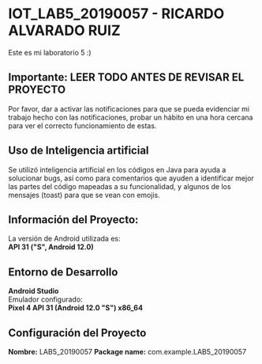# IOT_LAB5_20190057 - **RICARDO ALVARADO RUIZ**
Este es mi laboratorio 5 :)

## **Importante: LEER TODO ANTES DE REVISAR EL PROYECTO**
Por favor, dar a activar las notificaciones para que se pueda evidenciar mi trabajo hecho con las notificaciones, probar un hábito en una hora cercana para ver el correcto funcionamiento de estas.

## **Uso de Inteligencia artificial**
Se utilizó inteligencia artificial en los códigos en Java para ayuda a solucionar bugs, así como para comentarios que ayuden a identificar mejor las partes del código mapeadas a su funcionalidad, y algunos de los mensajes (toast) para que se vean con emojis.

## **Información del Proyecto:** 
La versión de Android utilizada es:  
**API 31 ("S", Android 12.0)**

## **Entorno de Desarrollo**
**Android Studio**  
Emulador configurado:  
**Pixel 4 API 31 (Android 12.0 "S") x86_64**

## **Configuración del Proyecto**
**Nombre:** LAB5_20190057
**Package name:** com.example.LAB5_20190057 
